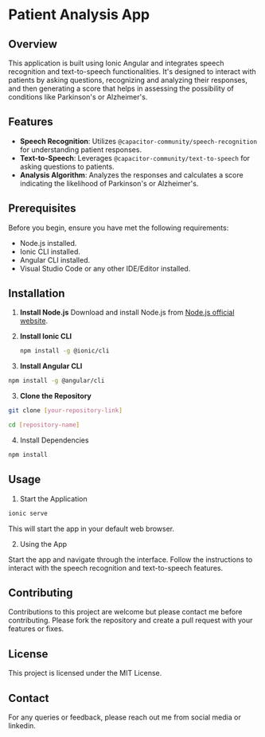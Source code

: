 # Patient Analysis App

## Overview
This application is built using Ionic Angular and integrates speech recognition and text-to-speech functionalities. It's designed to interact with patients by asking questions, recognizing and analyzing their responses, and then generating a score that helps in assessing the possibility of conditions like Parkinson's or Alzheimer's.

## Features
- **Speech Recognition**: Utilizes `@capacitor-community/speech-recognition` for understanding patient responses.
- **Text-to-Speech**: Leverages `@capacitor-community/text-to-speech` for asking questions to patients.
- **Analysis Algorithm**: Analyzes the responses and calculates a score indicating the likelihood of Parkinson's or Alzheimer's.

## Prerequisites
Before you begin, ensure you have met the following requirements:
- Node.js installed.
- Ionic CLI installed.
- Angular CLI installed.
- Visual Studio Code or any other IDE/Editor installed.

## Installation

1. **Install Node.js**
   Download and install Node.js from [Node.js official website](https://nodejs.org/).

2. **Install Ionic CLI**
   ```bash
   npm install -g @ionic/cli
   ```
   
2. **Install Angular CLI**
  ```bash
npm install -g @angular/cli
```

3. **Clone the Repository**
```bash
git clone [your-repository-link]
```
```bash
cd [repository-name]
```

4. Install Dependencies
```bash
npm install
```

## **Usage**

1. Start the Application
```bash
ionic serve
```

This will start the app in your default web browser.

2. Using the App

Start the app and navigate through the interface.
Follow the instructions to interact with the speech recognition and text-to-speech features.

## Contributing

Contributions to this project are welcome but please contact me before contributing. Please fork the repository and create a pull request with your features or fixes.

## License

This project is licensed under the MIT License.

## Contact

For any queries or feedback, please reach out me from social media or linkedin.

